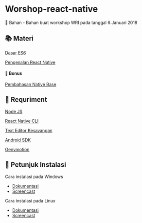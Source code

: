 # Worshop-react-native
:microscope: Bahan - Bahan buat workshop WRI pada tanggal 6 Januari 2018

## :books: Materi 
[Dasar ES6](https://github.com/wrideveloper/workshop-react-native/blob/master/module/dasar-es6.md)

[Pengenalan React Native](https://github.com/wrideveloper/workshop-react-native/blob/master/module/dasar-react-native.md)

#### :school_satchel: Bonus
[Pembahasan Native Base](https://github.com/wrideveloper/workshop-react-native/blob/master/module/native-base.md)

## :pill: Requriment
[Node JS](https://github.com/wrideveloper/workshop-react-native/blob/master/module/instalasi-node-js.md)

[React Native CLI](https://github.com/wrideveloper/workshop-react-native/blob/master/module/instalasi-react-native-cli.md)

[Text Editor Kesayangan]("")

[Android SDK]("")

[Genymotion]("")

## :memo: Petunjuk Instalasi
Cara instalasi pada Windows
 - [Dokumentasi]("")
 - [Screencast]("")
 
Cara instalasi pada Linux
 - [Dokumentasi]("")
 - [Screencast]("")


